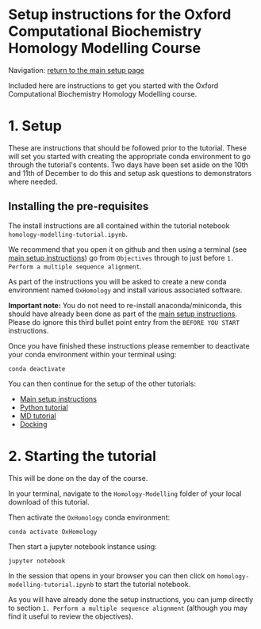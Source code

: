 # Setup instructions for the Oxford Computational Biochemistry Homology Modelling Course

Navigation: [return to the main setup page](../../setup.md)

Included here are instructions to get you started with the Oxford Computational
Biochemistry Homology Modelling course.


# 1. Setup

These are instructions that should be followed prior to the tutorial. These
will set you started with creating the appropriate conda environment to go
through the tutorial's contents. Two days have been set aside on the 10th and
11th of December to do this and setup ask questions to demonstrators where needed.


## Installing the pre-requisites

The install instructions are all contained within the tutorial notebook
`homology-modelling-tutorial.ipynb`.

We recommend that you open it on github and then using a terminal
(see [main setup instructions](../../setup.md)) go from `Objectives` through
to just before `1. Perform a multiple sequence alignment`.

As part of the instructions you will be asked to create a new conda environment
named `OxHomology` and install various associated software.

**Important note:** You do not need to re-install anaconda/miniconda, this
should have already been done as part of the [main setup instructions](../../setup.md).
Please do ignore this third bullet point entry from the `BEFORE YOU START` instructions.

Once you have finished these instructions please remember to deactivate your
conda environment within your terminal using:

```
conda deactivate
```

You can then continue for the setup of the other tutorials:

- [Main setup instructions](../../setup.md)
- [Python tutorial](../Python/setup.md)
- [MD tutorial](../MD/setup.md)
- [Docking](../Docking/README.md)


# 2. Starting the tutorial

This will be done on the day of the course.

In your terminal, navigate to the `Homology-Modelling` folder of your local download of
this tutorial.

Then activate the `OxHomology` conda environment:

```
conda activate OxHomology
```

Then start a jupyter notebook instance using:

```
jupyter notebook
```

In the session that opens in your browser you can then click on `homology-modelling-tutorial.ipynb`
to start the tutorial notebook.

As you will have already done the setup instructions, you can jump directly to
section `1. Perform a multiple sequence alignment` (although you may find it useful to review the objectives).
